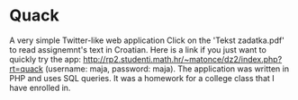 # Quack
A very simple Twitter-like web application
Click on the 'Tekst zadatka.pdf' to read assignemnt's text in Croatian. Here is a link if you just want to quickly try the app: http://rp2.studenti.math.hr/~matonce/dz2/index.php?rt=quack (username: maja, password: maja).
The application was written in PHP and uses SQL queries. It was a homework for a college class that I have enrolled in.
